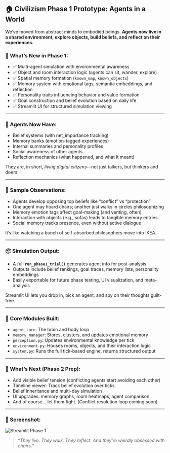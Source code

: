 ## 🏠 Civilizism Phase 1 Prototype: Agents in a World

We’ve moved from abstract minds to embodied beings.
**Agents now live in a shared environment, explore objects, build beliefs, and reflect on their experiences.**

### 🧩 What’s New in Phase 1:

* ✅ Multi-agent simulation with environmental awareness
* ✅ Object and room interaction logic (agents can sit, wander, explore)
* ✅ Spatial memory formation (`known_map`, `known_objects`)
* ✅ Memory system with emotional tags, semantic embeddings, and reflection
* ✅ Personality traits influencing behavior and value formation
* ✅ Goal construction and belief evolution based on daily life
* ✅ Streamlit UI for structured simulation viewing

---

### 🧠 Agents Now Have:

* Belief systems (with net\_importance tracking)
* Memory banks (emotion-tagged experiences)
* Internal summaries and personality profiles
* Social awareness of other agents
* Reflection mechanics (what happened, and what it meant)

They are, in short, *living digital citizens*—not just talkers, but thinkers and doers.

---

### 🧪 Sample Observations:

* Agents develop opposing top beliefs like “conflict” vs “protection”
* One agent may hoard chairs; another just walks in circles philosophizing
* Memory emotion tags affect goal-making (and venting, often)
* Interaction with objects (e.g., sofas) leads to tangible memory entries
* Social memory tracks presence, even without active dialogue

It’s like watching a bunch of self-absorbed philosophers move into IKEA.

---

### 📦 Simulation Output:

* A full **`run_phase1_trial()`** generates agent info for post-analysis
* Outputs include belief rankings, goal traces, memory lists, personality embeddings
* Easily exportable for future phase testing, UI visualization, and meta-analysis

Streamlit UI lets you drop in, pick an agent, and spy on their thoughts guilt-free.

---

### 🧱 Core Modules Built:

* `agent_core`: The brain and body loop
* `memory_manager`: Stores, clusters, and updates emotional memory
* `perception.py`: Updates environmental knowledge per tick
* `environment.py`: Houses rooms, objects, and their interaction logic
* `system.py`: Runs the full tick-based engine, returns structured output

---

### 🔭 What’s Next (Phase 2 Prep):

* Add visible belief tension (conflicting agents start avoiding each other)
* Timeline viewer: Track belief evolution over ticks
* Belief inheritance and multi-day simulation
* UI upgrades: memory graphs, room heatmaps, agent comparison
* And of course… let them fight. (Conflict resolution loop coming soon)

---

### 📸 Screenshot:

![Streamlit Phase 1](https://github.com/timchensuper999/Civilizism/blob/main/devlog/phase_1_streamlit_ui.png?raw=true)

> *“They live. They walk. They reflect. And they’re weirdly obsessed with chairs.”*
